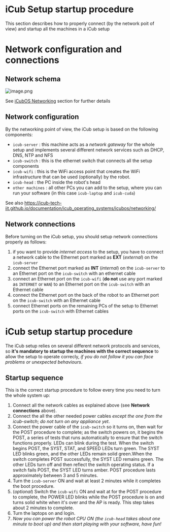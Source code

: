 # iCub Setup startup procedure

This section describes how to properly connect (by the network poit of view) and startup all the machines in a iCub setup

# Network configuration and connections

## Network schema

![image.png](https://images.zenhubusercontent.com/5d7f8b9bedbc510001816991/23880cac-d650-45e0-9312-e02c5f43b3a8)

See [iCubOS Networking](./icubos/networking.md) section for further details

## Network configuration

By the networking point of view, the iCub setup is based on the following components:

- `icub-server` : this machine acts as a _network gateway_ for the whole setup and implements several different network services such as DHCP, DNS, NTP and NFS
- `icub-switch` : this is the ethernet switch that connects all the setup components
- `icub-wifi` : this is the WiFi access point that creates the WiFi infrastructure that can be used (optionally) by the robot.
- `icub-head` : the PC inside the robot's head
- `other machines` : all  other PCs you can add to the setup, where you can run your software (in this case `icub-laptop` and `icub-cuda`)

See also https://icub-tech-iit.github.io/documentation/icub_operating_systems/icubos/networking/

## Network connections

Before turning on the iCub setup, you should setup network connections properly as follows:

1. if you want to provide _internet access_ to the setup, you have to connect a network cable to the Ethernet port marked as **EXT** (_external_) on the `icub-server`
2. connect the Ethernet port marked as **INT** (_internal_) on the `icub-server` to an Ethernet port on the `icub-switch` with an ethernet cable
3. connect an Ethernet port on the `icub-wifi` (**do not** use any port marked as `INTERNET` or `WAN`) to an Ethernet port on the `icub-switch` with an Ethernet cable
4. connect the Ethernet port on the back of the robot to an Ethernet port on the `icub-switch` with an Ethernet cable
5. connect Ethernet ports on the remaining PCs of the setup to Ethernet ports on the `icub-switch` with Ethernet cables

# iCub setup startup procedure

The iCub setup relies on several different network protocols and services, so **it's mandatory to startup the machines with the correct sequence** to allow the setup to operate correcly, _if you do not follow it you can face problems or unexpected behaviours_.

## Startup sequence

This is the correct startup procedure to follow every time you need to turn the whole system up:

1. Connect all the network cables as explained above (see **Network connections** above).
2. Connect the all the other needed power cables _except the one from the icub-switch_; _do not turn on any appliance yet_.
3. Connect the power cable of the `icub-switch` so it turns on, then wait for the POST procedure to complete; as the switch powers on, it begins the POST, a series of tests that runs automatically to ensure that the switch functions properly. LEDs can blink during the test. When the switch begins POST, the SYST, STAT, and SPEED LEDs turn green. The SYST LED blinks green, and the other LEDs remain solid green.When the switch completes POST successfully, the SYST LED remains green. The other LEDs turn off and then reflect the switch operating status. If a switch fails POST, the SYST LED turns amber. POST procedure lasts approximately between 3 and 5 minutes.
4. Turn the `icub-server` ON and wait at least 2 minutes while it completes the boot procedure.
5. (_optional_) Switch the `icub-wifi` ON and wait at for the POST procedure to complete, the POWER LED blinks while the POST procedure is on and turns solid white when it's over and the AP is ready. This step takes about 2 minutes to complete.
6. Turn the laptops on and login.
7. _Now you can power the robot CPU ON (the `icub-head` takes about one minute to boot up) and then start playing with your software, have fun!_

